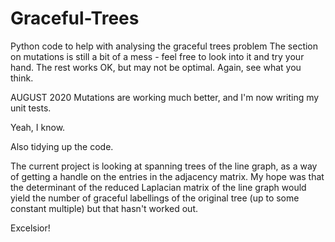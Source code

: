 # Graceful-Trees
Python code to help with analysing the graceful trees problem
The section on mutations is still a bit of a mess - feel free to look into it and try your hand.
The rest works OK, but may not be optimal. Again, see what you think.

AUGUST 2020
Mutations are working much better, and I'm now writing my unit tests. 

Yeah, I know.

Also tidying up the code.

The current project is looking at spanning trees of the line graph, as a way of getting a handle on the 
entries in the adjacency matrix. My hope was that the determinant of the reduced Laplacian matrix of the 
line graph would yield the number of graceful labellings of the original tree (up to some constant multiple)
but that hasn't worked out.

Excelsior!
